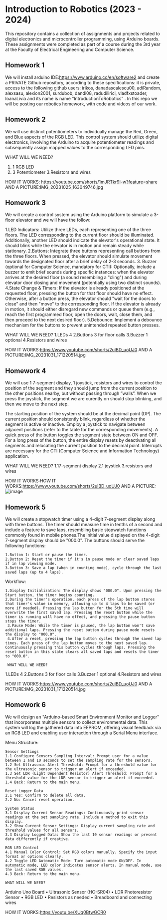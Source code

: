 # Introduction to Robotics (2023 - 2024)

This repository contains a collection of assignments and projects related to digital electronics and microcontroller programming,  using Arduino boards. These assignments were completed as part of a course  during the 3rd year at the Faculty of Electrical Engineering and Computer Science.
  
## Homework 1
We will  install arduino IDE:https://www.arduino.cc/en/software2 and create a PRIVATE Github repository, according to these specifications: 
it is private, access to the following github users: irikos, danadascalescu00, adiRandom, alexsasu, alexion2001, surdubob, dandi08, radudilirici, vladfxstoader, IoanaLivia  and its name is name  ”IntroductionToRobotics” .
In this repo we will be posting our robotics homework, with code and videos of our work.

## Homework 2

We will use distinct potentiometers to individually manage the Red, Green, and Blue aspects of the RGB LED. This control system should utilize digital electronics, involving the Arduino to acquire potentiometer readings and subsequently assign mapped values to the corresponding LED pins.

WHAT WILL WE NEED?
 1. 1 RGB LED
 2. 3 Potentiometer
 3.Resistors and wires

HOW IT WORKS: https://youtube.com/shorts/1mJRTkr9I-w?feature=share
AND A PICTURE:IMG_20231025_163049746.jpg



## Homework 3
We will create a control system using the Arduino platform to simulate a 3-floor elevator and we will have the follow:

1.LED Indicators: Utilize three LEDs, each representing one of the three floors. The LED corresponding to the current floor should be illuminated. Additionally, another LED should indicate the elevator's operational state. It should blink while the elevator is in motion and remain steady while stationary.
2.Buttons: Integrate three buttons representing call buttons from the three floors. When pressed, the elevator should simulate movement towards the designated floor after a brief delay of 2-3 seconds.
3. Buzzer (optional for Computer Science, mandatory for CTI): Optionally, include a buzzer to emit brief sounds during specific instances: when the elevator arrives at the desired floor (a sound resembling a "cling") and during elevator door closing and movement (potentially using two distinct sounds).
4.State Change & Timers: If the elevator is already positioned at the requested floor, pressing the button for that floor should have no effect. Otherwise, after a button press, the elevator should "wait for the doors to close" and then "move" to the corresponding floor. If the elevator is already in motion, it should either disregard new commands or queue them (e.g., reach the first programmed floor, open the doors, wait, close them, and then proceed to the next desired floor).
5.Debounce: Implement a debounce mechanism for the buttons to prevent unintended repeated button presses.

WHAT WILL WE NEED?
1.LEDs 4
2.Buttons 3 for floor calls
3.Buzzer 1 optional
4.Resistors and wires 

HOW IT WORKS:https://www.youtube.com/shorts/2ulBD_uoUJ0
AND A PICTURE:IMG_20231031_171220514.jpg

## Homework 4
We will use 1 7-segment display, 1 joystick, resistors and wires to control the position of
the segment and  they should jump from the current position
to the other positions nearby, but without passing through ”walls”. When we press the joystick, the segment we are curently on should stop blinking, and then we move to the next step.

The starting position of the system should be at the decimal point (DP). The current position should consistently blink, regardless of whether the segment is active or inactive. Employ a joystick to navigate between adjacent positions (refer to the table for the corresponding movements). A quick press of the button toggles the segment state between ON and OFF. For a long press of the button, the entire display resets by deactivating all segments and relocating the current position to the decimal point. Interrupts are necessary for the CTI (Computer Science and Information Technology) application.

WHAT WILL WE NEED?
1.17-segment display
2.1 joystick
3.resistors and wires

HOW IT WORKS:HOW IT WORKS:https://www.youtube.com/shorts/2ulBD_uoUJ0
AND A PICTURE:![image](https://github.com/anamaria1-png/IntroductionToRobotics/assets/89720718/5bc74516-3339-45f8-8bbb-3ea714b71bc5)

## Homework 5
 We will create a stopwatch timer using a 4-digit 7-segment display along with three buttons. The timer should measure time in tenths of a second and include a feature to save laps, resembling basic stopwatch functions commonly found in mobile phones.The initial value displayed on the 4-digit 7-segment display should be "000.0". The buttons should serve the following functions:

    1.Button 1: Start or pause the timer.
    2.Button 2: Reset the timer if it's in pause mode or clear saved laps if in lap viewing mode.
    3.Button 3: Save a lap (when in counting mode), cycle through the last saved laps (up to 4 laps).

Workflow:

    1.Display Initialization: The display shows "000.0". Upon pressing the Start button, the timer begins counting.
    2.During the timer's operation, each press of the lap button stores that timer's value in memory, allowing up to 4 laps to be saved (or more if needed). Pressing the lap button for the 5th time will overwrite the first saved lap. Pressing the reset button while the timer is running will have no effect, and pressing the pause button stops the timer.
     3.Pause Mode: While the timer is paused, the lap button won't save additional laps. Pressing the reset button during pause mode resets the display to "000.0".
     4.After a reset, pressing the lap button cycles through the saved lap times. Each press of the lap button moves to the next saved lap. Continuously pressing this button cycles through laps. Pressing the reset button in this state clears all saved laps and resets the timer to "000.0".

     WHAT WILL WE NEED?
1.LEDs 4
2.Buttons 3 for floor calls
3.Buzzer 1 optional
4.Resistors and wires 

HOW IT WORKS:https://www.youtube.com/shorts/2ulBD_uoUJ0
AND A PICTURE:IMG_20231031_171220514.jpg

## Homework 6
We will design an "Arduino-based Smart Environment Monitor and Logger" that incorporates multiple sensors to collect environmental data. This system will log the gathered data into EEPROM, offering visual feedback via an RGB LED and enabling user interaction through a Serial Menu interface.

Menu Structure:

    Sensor Settings
    1.1 Configure Sensors Sampling Interval: Prompt user for a value between 1 and 10 seconds to set the sampling rate for the sensors.
    1.2 Set Ultrasonic Alert Threshold: Prompt for a threshold value for the ultrasonic sensor to trigger an alert if exceeded.
    1.3 Set LDR (Light Dependent Resistor) Alert Threshold: Prompt for a threshold value for the LDR sensor to trigger an alert if exceeded.
    1.4 Back: Return to the main menu.

    Reset Logger Data
    2.1 Yes: Confirm to delete all data.
    2.2 No: Cancel reset operation.

    System Status
    3.1 Display Current Sensor Readings: Continuously print sensor readings at the set sampling rate. Include a method to exit this display.
    3.2 Show Current Sensor Settings: Display current sampling rate and threshold values for all sensors.
    3.3 Display Logged Data: Show the last 10 sensor readings or present data differently if creative.

    RGB LED Control
    4.1 Manual Color Control: Set RGB colors manually. Specify the input format or options clearly.
    4.2 Toggle LED Automatic Mode: Turn automatic mode ON/OFF. In automatic mode, LED color indicates sensor alerts. In manual mode, use the last saved RGB values.
    4.3 Back: Return to the main menu.

    WHAT WILL WE NEED?
Arduino Uno Board
• Ultrasonic Sensor (HC-SR04)
• LDR  Photoresistor 
Sensor
• RGB LED
• Resistors as needed
• Breadboard and connecting wires

HOW IT WORKS:https://youtu.be/XUq0BtwGCR0


